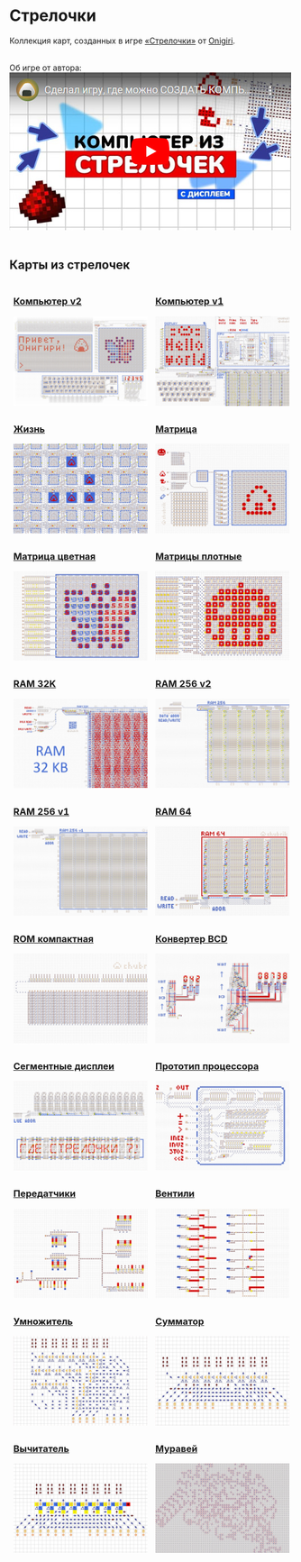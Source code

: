 ﻿# Стрелочки
Коллекция карт, созданных в игре [«Стрелочки»](https://logic-arrows.io/) от [Onigiri](https://github.com/ArtemOnigiri).
<br><br>

Об игре от автора:<br>
[![Видео об игре](img/youtube.jpg)](https://www.youtube.com/watch?v=q_ve9SsuyvU)
<br><br>

## Карты из стрелочек

<table>
  <thead>
    <tr>
      <td width="50%">
        <h3><a href="computer.md">Компьютер v2</a></h3>
        <a href="computer.md"><img src="img/computer-v2.jpg" alt="Компьютер v2"></a>
      </td>
      <td>
        <h3><a href="computer-v1/index.md">Компьютер v1</a></h3>
        <a href="computer-v1/index.md"><img src="img/computer-v1.jpg" alt="Компьютер"></a>
      </td>
    </tr>
    <tr>
    <tr>
      <td>
        <h3><a href="https://logic-arrows.io/map-life">Жизнь</a></h3>
        <a href="https://logic-arrows.io/map-life"><img src="img/life.jpg" alt="Жизнь"></a>
      </td>
      <td>
        <h3><a href="https://logic-arrows.io/map-matrix">Матрица</a></h3>
        <a href="https://logic-arrows.io/map-matrix"><img src="img/matrix.jpg" alt="Матрица"></a>
      </td>
    </tr>
    <tr>
      <td>
        <h3><a href="https://logic-arrows.io/map-matrix-rgb">Матрица цветная</a></h3>
        <a href="https://logic-arrows.io/map-matrix-rgb"><img src="img/matrix-rgb.jpg" alt="Матрица цветная"></a>
      </td>
      <td>
        <h3><a href="https://logic-arrows.io/map-CcGrVgC8">Матрицы плотные</a></h3>
        <a href="https://logic-arrows.io/map-CcGrVgC8"><img src="img/matrix-compact.jpg" alt="Матрицы плотные"></a>
      </td>
    </tr>
    <tr>
      <td>
        <h3><a href="https://logic-arrows.io/map-fsG82aDy">RAM 32K</a></h3>
        <a href="https://logic-arrows.io/map-fsG82aDy"><img src="img/ram-32k.jpg" alt="RAM 32K"></a>
      </td>
      <td>
        <h3><a href="https://logic-arrows.io/map-ram256">RAM 256 v2</a></h3>
        <a href="https://logic-arrows.io/map-ram256"><img src="img/ram-256-v2.jpg" alt="RAM 256 v2"></a>
      </td>
    </tr>
    <tr>
      <td>
        <h3><a href="https://logic-arrows.io/map-utcKt1dM">RAM 256 v1</a></h3>
        <a href="https://logic-arrows.io/map-utcKt1dM"><img src="img/ram-256-v1.jpg" alt="RAM 256 v1"></a>
      </td>
      <td>
        <h3><a href="https://logic-arrows.io/map-ram64">RAM 64</a></h3>
        <a href="https://logic-arrows.io/map-ram64"><img src="img/ram-64.jpg" alt="RAM 64"></a>
      </td>
    </tr>
    <tr>
      <td>
        <h3><a href="https://logic-arrows.io/map-FI3Ue08n">ROM компактная</a></h3>
        <a href="https://logic-arrows.io/map-FI3Ue08n"><img src="img/rom-compact.jpg" alt="ROM компактная"></a>
      </td>
      <td>
        <h3><a href="https://logic-arrows.io/map-0TNlFXRQa6Y">Конвертер BCD</a></h3>
        <a href="https://logic-arrows.io/map-0TNlFXRQa6Y"><img src="img/bcd-converter.jpg" alt="Конвертер BCD"></a>
      </td>
    </tr>
    <tr>
      <td>
        <h3><a href="https://logic-arrows.io/map-Xhj9Pead">Сегментные дисплеи</a></h3>
        <a href="https://logic-arrows.io/map-Xhj9Pead"><img src="img/digits.jpg" alt="Сегментные дисплеи"></a>
      </td>
      <td>
        <h3><a href="https://logic-arrows.io/map-kBhOopki">Прототип процессора</a></h3>
        <a href="https://logic-arrows.io/map-kBhOopki"><img src="img/cpu.jpg" alt="Прототип процессора"></a>
      </td>
    </tr>
    <tr>
      <td>
        <h3><a href="https://logic-arrows.io/map-Io2FESYk">Передатчики</a></h3>
        <a href="https://logic-arrows.io/map-Io2FESYk"><img src="img/transmitters.jpg" alt="Передатчики"></a>
      </td>
      <td>
        <h3><a href="https://logic-arrows.io/map-k_R4pB1A">Вентили</a></h3>
        <a href="https://logic-arrows.io/map-k_R4pB1A"><img src="img/gates.jpg" alt="Вентили"></a>
      </td>
    </tr>
    <tr>
      <td>
        <h3><a href="https://logic-arrows.io/map-lF-KRVo4vtw">Умножитель</a></h3>
        <a href="https://logic-arrows.io/map-lF-KRVo4vtw"><img src="img/multiplier.jpg" alt="Умножитель"></a>
      </td>
      <td>
        <h3><a href="https://logic-arrows.io/map-5bk8IiWhZ6Q">Сумматор</a></h3>
        <a href="https://logic-arrows.io/map-5bk8IiWhZ6Q"><img src="img/adder.jpg" alt="Сумматор"></a>
      </td>
    </tr>
    <tr>
      <td>
        <h3><a href="https://logic-arrows.io/map-GvPsAA38">Вычитатель</a></h3>
        <a href="https://logic-arrows.io/map-GvPsAA38"><img src="img/subtractor.jpg" alt="Вычитатель"></a>
      </td>
      <td>
        <h3><a href="https://logic-arrows.io/map-um14l5Qr">Муравей</a></h3>
        <a href="https://logic-arrows.io/map-um14l5Qr"><img src="img/ant.jpg" alt="Муравей"></a>
      </td>
    </tr>
  </thead>
</table>

